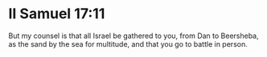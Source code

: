 # II Samuel 17:11

But my counsel is that all Israel be gathered to you, from Dan to Beersheba, as the sand by the sea for multitude, and that you go to battle in person.
